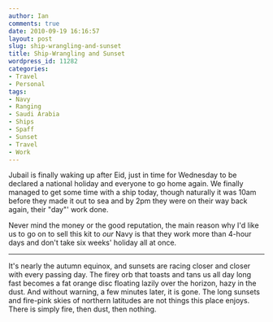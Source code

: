 ```yaml
---
author: Ian
comments: true
date: 2010-09-19 16:16:57
layout: post
slug: ship-wrangling-and-sunset
title: Ship-Wrangling and Sunset
wordpress_id: 11282
categories:
- Travel
- Personal
tags:
- Navy
- Ranging
- Saudi Arabia
- Ships
- Spaff
- Sunset
- Travel
- Work
---
```


Jubail is finally waking up after Eid, just in time for Wednesday to be declared a national holiday and everyone to go home again.  We finally managed to get some time with a ship today, though naturally it was 10am before they made it out to sea and by 2pm they were on their way back again, their "day"' work done.

Never mind the money or the good reputation, the main reason why I'd like us to go on to sell this kit to _our_ Navy is that they work more than 4-hour days and don't take six weeks' holiday all at once.

* * *

It's nearly the autumn equinox, and sunsets are racing closer and closer with every passing day.  The firey orb that toasts and tans us all day long fast becomes a fat orange disc floating lazily over the horizon, hazy in the dust.  And without warning, a few minutes later, it is gone.  The long sunsets and fire-pink skies of northern latitudes are not things this place enjoys.  There is simply fire, then dust, then nothing.
